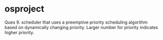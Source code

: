 # osproject
Ques 9. scheduler that uses a preemptive priority scheduling algorithm based on dynamically changing priority. Larger number for priority indicates higher priority.
